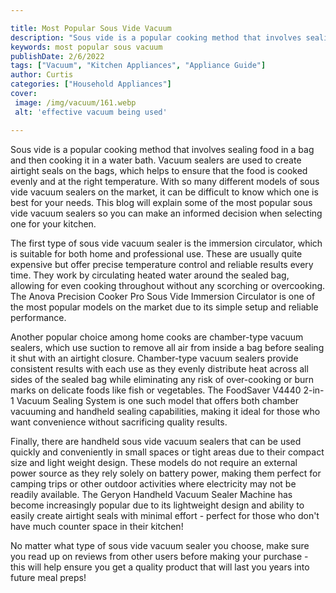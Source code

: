 ```yaml
---

title: Most Popular Sous Vide Vacuum
description: "Sous vide is a popular cooking method that involves sealing food in a bag and then cooking it in a water bath. Vacuum sealers are ...get more info"
keywords: most popular sous vacuum
publishDate: 2/6/2022
tags: ["Vacuum", "Kitchen Appliances", "Appliance Guide"]
author: Curtis
categories: ["Household Appliances"]
cover: 
 image: /img/vacuum/161.webp
 alt: 'effective vacuum being used'

---
```


Sous vide is a popular cooking method that involves sealing food in a bag and then cooking it in a water bath. Vacuum sealers are used to create airtight seals on the bags, which helps to ensure that the food is cooked evenly and at the right temperature. With so many different models of sous vide vacuum sealers on the market, it can be difficult to know which one is best for your needs. This blog will explain some of the most popular sous vide vacuum sealers so you can make an informed decision when selecting one for your kitchen. 

The first type of sous vide vacuum sealer is the immersion circulator, which is suitable for both home and professional use. These are usually quite expensive but offer precise temperature control and reliable results every time. They work by circulating heated water around the sealed bag, allowing for even cooking throughout without any scorching or overcooking. The Anova Precision Cooker Pro Sous Vide Immersion Circulator is one of the most popular models on the market due to its simple setup and reliable performance. 

Another popular choice among home cooks are chamber-type vacuum sealers, which use suction to remove all air from inside a bag before sealing it shut with an airtight closure. Chamber-type vacuum sealers provide consistent results with each use as they evenly distribute heat across all sides of the sealed bag while eliminating any risk of over-cooking or burn marks on delicate foods like fish or vegetables. The FoodSaver V4440 2-in-1 Vacuum Sealing System is one such model that offers both chamber vacuuming and handheld sealing capabilities, making it ideal for those who want convenience without sacrificing quality results. 

Finally, there are handheld sous vide vacuum sealers that can be used quickly and conveniently in small spaces or tight areas due to their compact size and light weight design. These models do not require an external power source as they rely solely on battery power, making them perfect for camping trips or other outdoor activities where electricity may not be readily available. The Geryon Handheld Vacuum Sealer Machine has become increasingly popular due to its lightweight design and ability to easily create airtight seals with minimal effort - perfect for those who don't have much counter space in their kitchen! 

No matter what type of sous vide vacuum sealer you choose, make sure you read up on reviews from other users before making your purchase - this will help ensure you get a quality product that will last you years into future meal preps!
